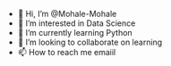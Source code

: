- 👋 Hi, I’m @Mohale-Mohale
- 👀 I’m interested in Data Science 
- 🌱 I’m currently learning Python 
- 💞️ I’m looking to collaborate on learning
- 📫 How to reach me emaiil

<!---
Mohale-Mohale/Mohale-Mohale is a ✨ special ✨ repository because its `README.md` (this file) appears on your GitHub profile.
You can click the Preview link to take a look at your changes.
--->
